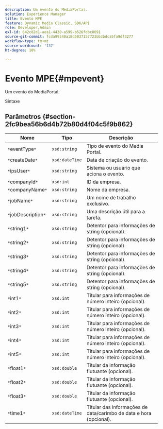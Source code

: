 ```yaml
---
description: Um evento do MediaPortal.
solution: Experience Manager
title: Evento MPE
feature: Dynamic Media Classic, SDK/API
role: Developer,Admin
exl-id: 642c82d1-aea1-4430-a599-b526fdbc8091
source-git-commit: fcda99340a18d5037157723bb3bdca5fa9df3277
workflow-type: tm+mt
source-wordcount: '137'
ht-degree: 10%

---
```


# Evento MPE{#mpevent}

Um evento do MediaPortal.

Sintaxe

## Parâmetros {#section-2fc9bea56b6d4b72b80d4f04c5f9b862}

| Nome | Tipo | Descrição |
|---|---|---|
| `*`eventType`*` | `xsd:string` | Tipo de evento do Media Portal. |
| `*`createDate`*` | `xsd:dateTime` | Data de criação do evento. |
| `*`ipsUser`*` | `xsd:string` | Sistema ou usuário que aciona o evento. |
| `*`companyId`*` | `xsd:int` | ID da empresa. |
| `*`companyName`*` | `xsd:string` | Nome da empresa. |
| `*`jobName`*` | `xsd:string` | Um nome de trabalho exclusivo. |
| `*`jobDescription`*` | `xsd:string` | Uma descrição útil para a tarefa. |
| `*`string1`*` | `xsd:string` | Detentor para informações de string (opcional). |
| `*`string2`*` | `xsd:string` | Detentor para informações de string (opcional). |
| `*`string3`*` | `xsd:string` | Detentor para informações de string (opcional). |
| `*`string4`*` | `xsd:string` | Detentor para informações de string (opcional). |
| `*`string5`*` | `xsd:string` | Detentor para informações de string (opcional). |
| `*`int1`*` | `xsd:int` | Titular para informações de número inteiro (opcional). |
| `*`int2`*` | `xsd:int` | Titular para informações de número inteiro (opcional). |
| `*`int3`*` | `xsd:int` | Titular para informações de número inteiro (opcional). |
| `*`int4`*` | `xsd:int` | Titular para informações de número inteiro (opcional). |
| `*`int5`*` | `xsd:int` | Titular para informações de número inteiro (opcional). |
| `*`float1`*` | `xsd:double` | Titular da informação flutuante (opcional). |
| `*`float2`*` | `xsd:double` | Titular da informação flutuante (opcional). |
| `*`float3`*` | `xsd:double` | Titular da informação flutuante (opcional). |
| `*`time1`*` | `xsd:dateTime` | Titular das informações de data/carimbo de data e hora (opcional). |
